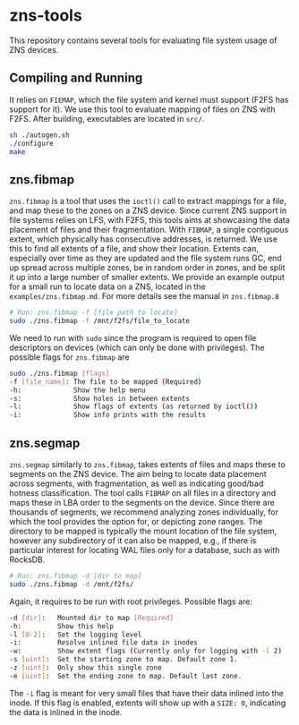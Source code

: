 # zns-tools

This repository contains several tools for evaluating file system usage of ZNS devices. 

## Compiling and Running

It relies on `FIEMAP`, which the file system and kernel must support (F2FS has support for it). We use this tool to evaluate mapping of files on ZNS with F2FS. After building, executables are located in `src/`.

```bash
sh ./autogen.sh
./configure
make
```

## zns.fibmap

`zns.fibmap` is a tool that uses the `ioctl()` call to extract mappings for a file, and map these to the zones on a ZNS device. Since current ZNS support in file systems relies on LFS, with F2FS, this tools aims at showcasing the data placement of files and their fragmentation. With `FIBMAP`, a single contiguous extent, which physically has consecutive addresses, is returned. We use this to find all extents of a file, and show their location. Extents can, especially over time as they are updated and the file system runs GC, end up spread across multiple zones, be in random order in zones, and be split it up into a large number of smaller extents. We provide an example output for a small run to locate data on a ZNS, located in the `examples/zns.fibmap.md`. For more details see the manual in `zns.fibmap.8`

```bash
# Run: zns.fibmap -f [file path to locate]
sudo ./zns.fibmap -f /mnt/f2fs/file_to_locate
```

We need to run with `sudo` since the program is required to open file descriptors on devices (which can only be done with privileges). The possible flags for `zns.fibmap` are

```bash
sudo ./zns.fibmap [flags]
-f [file_name]: The file to be mapped (Required)
-h:             Show the help menu
-s:             Show holes in between extents
-l:             Show flags of extents (as returned by ioctl())
-i:             Show info prints with the results
```

## zns.segmap

`zns.segmap` similarly to `zns.fibmap`, takes extents of files and maps these to segments on the ZNS device. The aim being to locate data placement across segments, with fragmentation, as well as indicating good/bad hotness classification. The tool calls `FIBMAP` on all files in a directory and maps these in LBA order to the segments on the device. Since there are thousands of segments, we recommend analyzing zones individually, for which the tool provides the option for, or depicting zone ranges. The directory to be mapped is typically the mount location of the file system, however any subdirectory of it can also be mapped, e.g., if there is particular interest for locating WAL files only for a database, such as with RocksDB.

```bash
# Run: zns.fibmap -d [dir to map]
sudo ./zns.fibmap -d /mnt/f2fs/
```

Again, it requires to be run with root privileges. Possible flags are:

```bash
-d [dir]:   Mounted dir to map [Required]
-h:         Show this help
-l [0-2]:   Set the logging level
-i:         Resolve inlined file data in inodes
-w:         Show extent flags (Currently only for logging with -l 2)
-s [uint]:  Set the starting zone to map. Default zone 1.
-z [uint]:  Only show this single zone
-e [uint]:  Set the ending zone to map. Default last zone.
```

The `-i` flag is meant for very small files that have their data inlined into the inode. If this flag is enabled, extents will show up with a `SIZE: 0`, indicating the data is inlined in the inode.
